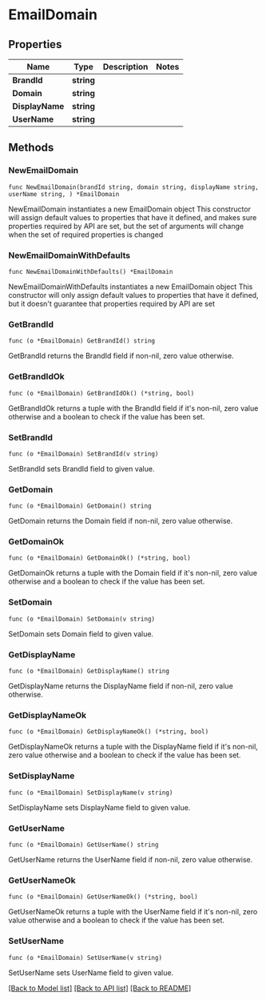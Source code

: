 # EmailDomain

## Properties

Name | Type | Description | Notes
------------ | ------------- | ------------- | -------------
**BrandId** | **string** |  | 
**Domain** | **string** |  | 
**DisplayName** | **string** |  | 
**UserName** | **string** |  | 

## Methods

### NewEmailDomain

`func NewEmailDomain(brandId string, domain string, displayName string, userName string, ) *EmailDomain`

NewEmailDomain instantiates a new EmailDomain object
This constructor will assign default values to properties that have it defined,
and makes sure properties required by API are set, but the set of arguments
will change when the set of required properties is changed

### NewEmailDomainWithDefaults

`func NewEmailDomainWithDefaults() *EmailDomain`

NewEmailDomainWithDefaults instantiates a new EmailDomain object
This constructor will only assign default values to properties that have it defined,
but it doesn't guarantee that properties required by API are set

### GetBrandId

`func (o *EmailDomain) GetBrandId() string`

GetBrandId returns the BrandId field if non-nil, zero value otherwise.

### GetBrandIdOk

`func (o *EmailDomain) GetBrandIdOk() (*string, bool)`

GetBrandIdOk returns a tuple with the BrandId field if it's non-nil, zero value otherwise
and a boolean to check if the value has been set.

### SetBrandId

`func (o *EmailDomain) SetBrandId(v string)`

SetBrandId sets BrandId field to given value.


### GetDomain

`func (o *EmailDomain) GetDomain() string`

GetDomain returns the Domain field if non-nil, zero value otherwise.

### GetDomainOk

`func (o *EmailDomain) GetDomainOk() (*string, bool)`

GetDomainOk returns a tuple with the Domain field if it's non-nil, zero value otherwise
and a boolean to check if the value has been set.

### SetDomain

`func (o *EmailDomain) SetDomain(v string)`

SetDomain sets Domain field to given value.


### GetDisplayName

`func (o *EmailDomain) GetDisplayName() string`

GetDisplayName returns the DisplayName field if non-nil, zero value otherwise.

### GetDisplayNameOk

`func (o *EmailDomain) GetDisplayNameOk() (*string, bool)`

GetDisplayNameOk returns a tuple with the DisplayName field if it's non-nil, zero value otherwise
and a boolean to check if the value has been set.

### SetDisplayName

`func (o *EmailDomain) SetDisplayName(v string)`

SetDisplayName sets DisplayName field to given value.


### GetUserName

`func (o *EmailDomain) GetUserName() string`

GetUserName returns the UserName field if non-nil, zero value otherwise.

### GetUserNameOk

`func (o *EmailDomain) GetUserNameOk() (*string, bool)`

GetUserNameOk returns a tuple with the UserName field if it's non-nil, zero value otherwise
and a boolean to check if the value has been set.

### SetUserName

`func (o *EmailDomain) SetUserName(v string)`

SetUserName sets UserName field to given value.



[[Back to Model list]](../README.md#documentation-for-models) [[Back to API list]](../README.md#documentation-for-api-endpoints) [[Back to README]](../README.md)


